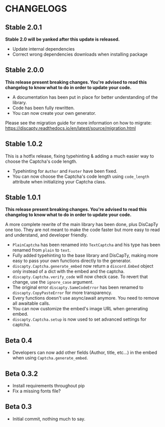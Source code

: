# CHANGELOGS

## Stable 2.0.1

**Stable 2.0 will be yanked after this update is released.**

* Update internal dependencies
* Correct wrong dependencies downloads when installing package

## Stable 2.0.0

**This release present breaking changes. You're advised to read this changelog to know what to do in order to update
your code.**

* A documentation has been put in place for better understanding of the library.
* Code has been fully rewritten.
* You can now create your own generator.

Please see the migration guide for more information on how to migrate: https://discapty.readthedocs.io/en/latest/source/migration.html

## Stable 1.0.2

This is a hotfix release, fixing typehinting & adding a much easier way to choose the Captcha's code length.

* Typehinting for ``Author`` and ``Footer`` have been fixed.
* You can now choose the Captcha's code length using ``code_length`` attribute when initializing your Captcha class.

## Stable 1.0.1

**This release present breaking changes. You're advised to read this changelog to know what to do in order to update
your code.**

A more complete rewrite of the main library has been done, plus DisCapTy one too.
They are not meant to make the code faster but more easy to read and understand, and developer friendly.

* ``PlainCaptcha`` has been renamed into ``TextCaptcha`` and his type has been renamed from ``plain`` to ``text``.
* Fully added typehinting to the base library and DisCapTy, making more easy to pass your own functions directly to the generator.
* ``discapty.Captcha.generate_embed`` now return a ``discord.Embed`` object only instead of a dict with the embed and the captcha.
* ``discapty.Captcha.verify_code`` will now check case. To revert that change, use the ``ignore_case`` argument.
* The original error ``discapty.SameCodeError`` has been renamed to ``discapty.CopyPasteError`` for more transparency.
* Every functions doesn't use async/await anymore. You need to remove all awaitable calls.
* You can now customize the embed's image URL when generating embed.
* ``discapty.Captcha.setup`` is now used to set advanced settings for captcha.

## Beta 0.4

* Developers can now add other fields (Author, title, etc...) in the embed when using ``Captcha.generate_embed``.

## Beta 0.3.2

* Install requirements throughout pip
* Fix a missing fonts file?

## Beta 0.3

* Initial commit, nothing much to say.
